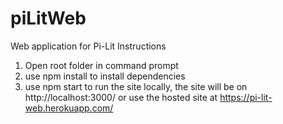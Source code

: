 # piLitWeb
Web application for Pi-Lit
Instructions
1. Open root folder in command prompt 
2. use npm install to install dependencies
3. use npm start to run the site locally, 
the site will be on http://localhost:3000/
or use the hosted site at https://pi-lit-web.herokuapp.com/
